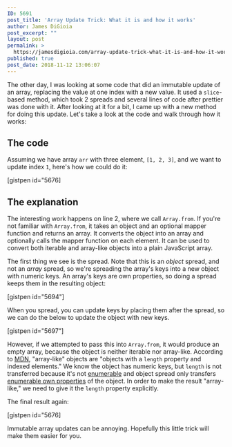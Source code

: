 ```yaml
---
ID: 5691
post_title: 'Array Update Trick: What it is and how it works'
author: James DiGioia
post_excerpt: ""
layout: post
permalink: >
  https://jamesdigioia.com/array-update-trick-what-it-is-and-how-it-works/
published: true
post_date: 2018-11-12 13:06:07
---
```

The other day, I was looking at some code that did an immutable update of an array, replacing the value at one index with a new value. It used a `slice`-based method, which took 2 spreads and several lines of code after prettier was done with it. After looking at it for a bit, I came up with a new method for doing this update. Let's take a look at the code and walk through how it works:

## The code

Assuming we have array `arr` with three element, `[1, 2, 3]`, and we want to update index `1`, here's how we could do it:

[gistpen id="5676]

## The explanation

The interesting work happens on line 2, where we call `Array.from`. If you're not familiar with `Array.from`, it takes an object and an optional mapper function and returns an array. It converts the object into an array and optionally calls the mapper function on each element. It can be used to convert both iterable and array-like objects into a plain JavaScript array.

The first thing we see is the spread. Note that this is an _object_ spread, and not an _array_ spread, so we're spreading the array's keys into a new object with numeric keys. An array's keys are own properties, so doing a spread keeps them in the resulting object:

[gistpen id="5694"]

When you spread, you can update keys by placing them after the spread, so we can do the below to update the object with new keys.

[gistpen id="5697"]

However, if we attempted to pass this into `Array.from`, it would produce an empty array, because the object is neither iterable nor array-like. According to [MDN](https://developer.mozilla.org/en-US/docs/Web/JavaScript/Reference/Global_Objects/Array/from#Description), "array-like" objects are "objects with a `length` property and indexed elements." We know the object has numeric keys, but `length` is not transferred because it's not [enumerable](https://developer.mozilla.org/en-US/docs/Web/JavaScript/Reference/Global_Objects/Array/length) and object spread only transfers [enumerable own properties](http://2ality.com/2016/10/rest-spread-properties.html) of the object. In order to make the result "array-like," we need to give it the `length` property explicitly.

The final result again:

[gistpen id="5676]

Immutable array updates can be annoying. Hopefully this little trick will make them easier for you.
